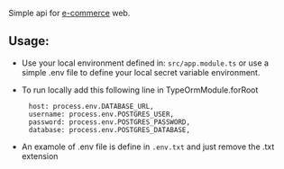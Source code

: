 Simple api for [e-commerce](https://e-commerce-git-dev-abi-nfs-projects.vercel.app/) web.

## Usage:
 
 - Use your local environment defined in: ``` src/app.module.ts ``` or use a simple .env file to define
 your local secret variable environment.

 - To run locally add this following line in TypeOrmModule.forRoot
 ```
      host: process.env.DATABASE_URL,
      username: process.env.POSTGRES_USER,
      password: process.env.POSTGRES_PASSWORD,
      database: process.env.POSTGRES_DATABASE,
 ```

 - An examole of .env file is define in ``` .env.txt ``` and just remove the .txt extension